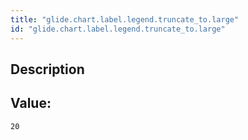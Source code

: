 ```yaml
---
title: "glide.chart.label.legend.truncate_to.large"
id: "glide.chart.label.legend.truncate_to.large"
---
```

## Description



## Value: 
```
20
```